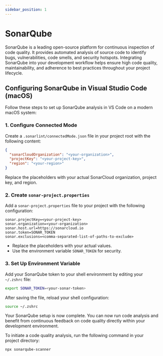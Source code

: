 ```yaml
---
sidebar_position: 1
---
```


# SonarQube

SonarQube is a leading open-source platform for continuous inspection of code quality. It provides automated analysis of source code to identify bugs, vulnerabilities, code smells, and security hotspots. Integrating SonarQube into your development workflow helps ensure high code quality, maintainability, and adherence to best practices throughout your project lifecycle.

## Configuring SonarQube in Visual Studio Code (macOS)

Follow these steps to set up SonarQube analysis in VS Code on a modern macOS system:

### 1. Configure Connected Mode

Create a `.sonarlint/connectedMode.json` file in your project root with the following content:

```json
{
  "sonarCloudOrganization": "<your-organization>",
  "projectKey": "<your-project-key>",
  "region": "<your-region>"
}
```

Replace the placeholders with your actual SonarCloud organization, project key, and region.

### 2. Create `sonar-project.properties`

Add a `sonar-project.properties` file to your project with the following configuration:

```
sonar.projectKey=<your-project-key>
sonar.organization=<your-organization>
sonar.host.url=https://sonarcloud.io
sonar.token=SONAR_TOKEN
sonar.exclusions=<comma-separated-list-of-paths-to-exclude>
```

- Replace the placeholders with your actual values.
- Use the environment variable `SONAR_TOKEN` for security.

### 3. Set Up Environment Variable

Add your SonarQube token to your shell environment by editing your `~/.zshrc` file:

```bash
export SONAR_TOKEN=<your-sonar-token>
```

After saving the file, reload your shell configuration:

```bash
source ~/.zshrc
```

Your SonarQube setup is now complete. You can now run code analysis and benefit from continuous feedback on code quality directly within your development environment.

To initiate a code quality analysis, run the following command in your project directory:

```bash
npx sonarqube-scanner
```
